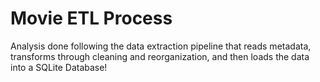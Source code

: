 # Movie ETL Process

Analysis done following the data extraction pipeline that reads metadata, transforms through cleaning and reorganization, and then loads the data into a SQLite Database!
